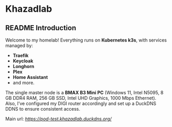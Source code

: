 # Khazadlab

## README Introduction

Welcome to my homelab! Everything runs on **Kubernetes k3s**, with services managed by:
- **Traefik**  
- **Keycloak**  
- **Longhorn**  
- **Plex**  
- **Home Assistant**  
- and more.

The single master node is a **BMAX B3 Mini PC** (Windows 11, Intel N5095, 8 GB DDR4 RAM, 256 GB SSD, Intel UHD Graphics, 1000 Mbps Ethernet).
Also, I’ve configured my DIGI router accordingly and set up a DuckDNS DDNS to ensure consistent access.

Main url: *https://pod-test.khazadlab.duckdns.org/*
